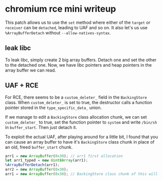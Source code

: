 # chromium rce mini writeup

This patch allows us to use the `set` method where either of the `target` or `receiver` can be `detached`, leading to UAF and so on. It also let's us use `%ArrayBufferDetach` without `--allow-natives-syntax`.

## leak libc

To leak libc, simply create 2 big array buffers. Detach one and set the other to the detached one. Now, we have libc pointers and heap pointers in the array buffer we can read.

## UAF + RCE

For RCE, there seems to be a `custom_deleter_` field in the `BackingStore` class. When `custom_deleter_` is set to true, the destructor calls a function pointer stored in the `type_specific_data_` union. 

If we manage to edit a `BackingStore` class allocation chunk, we can set `custom_deleter_` to true, set the function pointer to `system` and write `/bin/sh` in `buffer_start`. Then just detach it.

To exploit the actual UAF, after playing around for a little bit, I found that you can cause an array buffer to have it's `BackingStore` class chunk in place of an old, freed `buffer_start` chunk.

```javascript
arr1 = new ArrayBuffer(0x30); // arr1 first allocation
let arr1_typed = new Uint8Array(arr1);
%ArrayBufferDetach(arr1);
arr2 = new ArrayBuffer(0x30);
arr1 = new ArrayBuffer(0x30); // BackingStore class chunk of this will be in the same place as arr1 first allocation's buffer_start(which we can write whatever we want to using set, even )
```